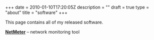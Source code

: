 +++
date = 2010-01-10T17:20:05Z
description = ""
draft = true
type = "about"
title = "software"
+++


This page contains all of my released software.

**[NetMeter](http://www.nocture.dk/netmeter)** – network monitoring tool


